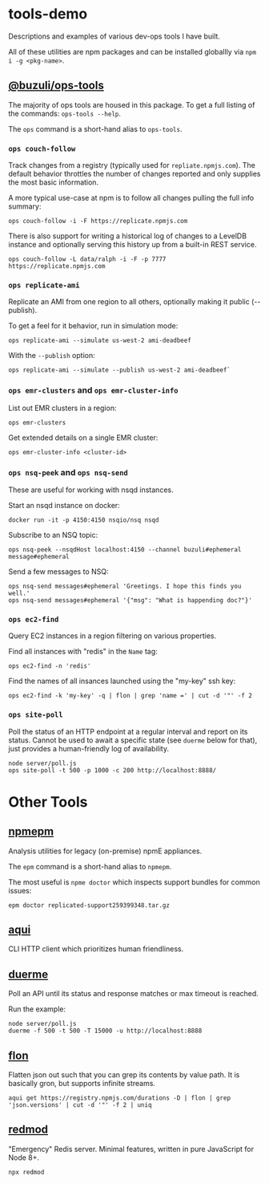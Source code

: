 # tools-demo

Descriptions and examples of various dev-ops tools I have built.

All of these utilities are npm packages and can be installed globallly via `npm i -g <pkg-name>`.

## [@buzuli/ops-tools](https://www.npmjs.com/package/@buzuli/ops-tools)

The majority of ops tools are housed in this package. To get a full listing of the commands: `ops-tools --help`.

The `ops` command is a short-hand alias to `ops-tools`.

### `ops couch-follow`

Track changes from a registry (typically used for `repliate.npmjs.com`). The default behavior throttles the number of changes reported and only supplies the most basic information.

A more typical use-case at npm is to follow all changes pulling the full info summary:
```
ops couch-follow -i -F https://replicate.npmjs.com
```

There is also support for writing a historical log of changes to a LevelDB instance and optionally serving this history up from a built-in REST service.
```
ops couch-follow -L data/ralph -i -F -p 7777 https://replicate.npmjs.com
```

### `ops replicate-ami`

Replicate an AMI from one region to all others, optionally making it public (--publish).

To get a feel for it behavior, run in simulation mode:
```
ops replicate-ami --simulate us-west-2 ami-deadbeef
```

With the `--publish` option:
```
ops replicate-ami --simulate --publish us-west-2 ami-deadbeef`
```

### `ops emr-clusters` and `ops emr-cluster-info`

List out EMR clusters in a region:
```
ops emr-clusters
```

Get extended details on a single EMR cluster:
```
ops emr-cluster-info <cluster-id>
```

### `ops nsq-peek` and `ops nsq-send`

These are useful for working with nsqd instances.

Start an nsqd instance on docker:
```
docker run -it -p 4150:4150 nsqio/nsq nsqd
```

Subscribe to an NSQ topic:
```
ops nsq-peek --nsqdHost localhost:4150 --channel buzuli#ephemeral message#ephemeral
```

Send a few messages to NSQ:
```
ops nsq-send messages#ephemeral 'Greetings. I hope this finds you well.'
ops nsq-send messages#ephemeral '{"msg": "What is happending doc?"}'
```

### `ops ec2-find`

Query EC2 instances in a region filtering on various properties.

Find all instances with "redis" in the `Name` tag:
```
ops ec2-find -n 'redis'
```

Find the names of all insances launched using the "my-key" ssh key:
```
ops ec2-find -k 'my-key' -q | flon | grep 'name =' | cut -d '"' -f 2
```

### `ops site-poll`

Poll the status of an HTTP endpoint at a regular interval and report on its status. Cannot be used to await a specific state (see `duerme` below for that), just provides a human-friendly log of availability.

```
node server/poll.js
ops site-poll -t 500 -p 1000 -c 200 http://localhost:8888/
```

# Other Tools

## [npmepm](https://www.npmjs.com/package/npmepm)

Analysis utilities for legacy (on-premise) npmE appliances.

The `epm` command is a short-hand alias to `npmepm`.

The most useful is `npme doctor` which inspects support bundles for common issues:
```
epm doctor replicated-support259399348.tar.gz
```

## [aqui](https://www.npmjs.com/package/aqui)

CLI HTTP client which prioritizes human friendliness.

## [duerme](https://www.npmjs.com/package/duerme)

Poll an API until its status and response matches or max timeout is reached.

Run the example:
```
node server/poll.js
duerme -f 500 -t 500 -T 15000 -u http://localhost:8888
```

## [flon](https://www.npmjs.com/package/flon)

Flatten json out such that you can grep its contents by value path. It is basically gron, but supports infinite streams.

```
aqui get https://registry.npmjs.com/durations -D | flon | grep 'json.versions' | cut -d '"' -f 2 | uniq
```

## [redmod](https://www.npmjs.com/package/redmod)

"Emergency" Redis server. Minimal features, written in pure JavaScript for Node 8+.

```
npx redmod
```
